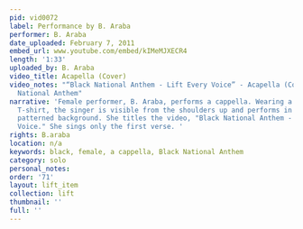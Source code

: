 ```yaml
---
pid: vid0072
label: Performance by B. Araba
performer: B. Araba
date_uploaded: February 7, 2011
embed_url: www.youtube.com/embed/kIMeMJXECR4
length: '1:33'
uploaded_by: B. Araba
video_title: Acapella (Cover)
video_notes: "“Black National Anthem - Lift Every Voice” - Acapella (Cover). Black
  National Anthem"
narrative: 'Female performer, B. Araba, performs a cappella. Wearing a light-colored
  T-shirt, the singer is visible from the shoulders up and performs in front of a
  patterned background. She titles the video, "Black National Anthem - Lift Every
  Voice." She sings only the first verse. '
rights: B.araba
location: n/a
keywords: black, female, a cappella, Black National Anthem
category: solo
personal_notes: 
order: '71'
layout: lift_item
collection: lift
thumbnail: ''
full: ''
---
```

